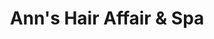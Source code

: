 ---
title: "Ann's Hair Affair & Spa"
url: /west-branch/anns-hair-affair-and-spa/
shop: hairdresser
---